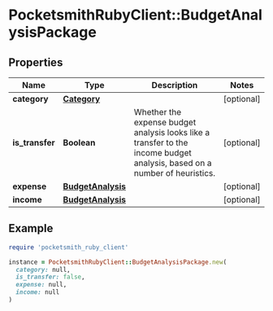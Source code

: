 # PocketsmithRubyClient::BudgetAnalysisPackage

## Properties

| Name | Type | Description | Notes |
| ---- | ---- | ----------- | ----- |
| **category** | [**Category**](Category.md) |  | [optional] |
| **is_transfer** | **Boolean** | Whether the expense budget analysis looks like a transfer to the income budget analysis, based on a number of heuristics. | [optional] |
| **expense** | [**BudgetAnalysis**](BudgetAnalysis.md) |  | [optional] |
| **income** | [**BudgetAnalysis**](BudgetAnalysis.md) |  | [optional] |

## Example

```ruby
require 'pocketsmith_ruby_client'

instance = PocketsmithRubyClient::BudgetAnalysisPackage.new(
  category: null,
  is_transfer: false,
  expense: null,
  income: null
)
```

